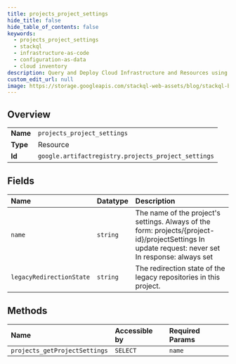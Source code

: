 ```yaml
---
title: projects_project_settings
hide_title: false
hide_table_of_contents: false
keywords:
  - projects_project_settings
  - stackql
  - infrastructure-as-code
  - configuration-as-data
  - cloud inventory
description: Query and Deploy Cloud Infrastructure and Resources using SQL
custom_edit_url: null
image: https://storage.googleapis.com/stackql-web-assets/blog/stackql-blog-post-featured-image.png
---
```

  
    

## Overview
<table><tbody>
<tr><td><b>Name</b></td><td><code>projects_project_settings</code></td></tr>
<tr><td><b>Type</b></td><td>Resource</td></tr>
<tr><td><b>Id</b></td><td><code>google.artifactregistry.projects_project_settings</code></td></tr>
</tbody></table>

## Fields
| Name | Datatype | Description |
|:-----|:---------|:------------|
| `name` | `string` | The name of the project's settings. Always of the form: projects/{project-id}/projectSettings In update request: never set In response: always set |
| `legacyRedirectionState` | `string` | The redirection state of the legacy repositories in this project. |
## Methods
| Name | Accessible by | Required Params |
|:-----|:--------------|:----------------|
| `projects_getProjectSettings` | `SELECT` | `name` |
